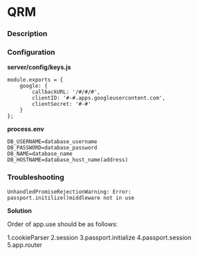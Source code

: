 # QRM

### Description



### Configuration

**server/config/keys.js**
```
module.exports = {
    google: {
        callbackURL: '/#/#/#',
        clientID: '#-#.apps.googleusercontent.com',
        clientSecret: '#-#'
    }
};
```
**process.env**
``` 
DB_USERNAME=database_username
DB_PASSWORD=database_password
DB_NAME=database_name
DB_HOSTNAME=database_host_name(address)
```

### Troubleshooting

`UnhandledPromiseRejectionWarning: Error: passport.initilize()middleware not in use`

**Solution**

Order of app.use should be as follows:

1.cookieParser
2.session
3.passport.initialize
4.passport.session
5.app.router